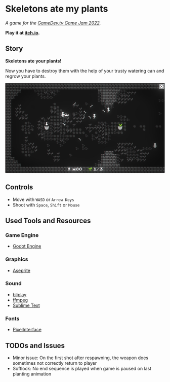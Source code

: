 # Skeletons ate my plants

*A game for the [GameDev.tv Game Jam 2022](https://itch.io/jam/gamedevtv-jam-20229).*

**Play it at [itch.io](https://detomon.itch.io/skeletons-ate-my-plants).**

## Story

**Skeletons ate your plants!**

Now you have to destroy them with the help of your trusty watering can and regrow your plants.

![Screenshot](images/screenshot.jpg)

## Controls

- Move with `WASD` or  `Arrow Keys`
- Shoot with `Space`, `Shift` or `Mouse`

## Used Tools and Resources

### Game Engine

- [Godot Engine](https://godotengine.org)

### Graphics

- [Aseprite](https://www.aseprite.org)

### Sound

- [bliplay](https://github.com/detomon/bliplay)
- [ffmpeg](https://ffmpeg.org)
- [Sublime Text](https://www.sublimetext.com)

### Fonts

- [PixelInterface](https://github.com/rakkarage/PixelInterface)

## TODOs and Issues

- Minor issue: On the first shot after respawning, the weapon does sometimes not correctly return to player
- Softlock: No end sequence is played when game is paused on last planting animation
